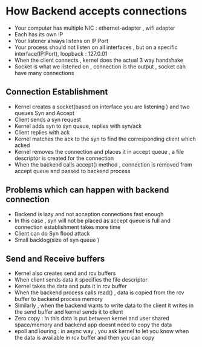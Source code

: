 
# How Backend accepts connections 

* Your computer has multiple NIC : ethernet-adapter , wifi adapter
* Each has its own IP
* Your listener always listens on IP:Port
* Your process should not listen on all interfaces , but on a specific interface(IP:Port), loopback : 127.0.01
* When the client connects , kernel does the actual 3 way handshake
* Socket is what we listened on , connection is the output , socket can have many connections

## Connection Establishment
* Kernel creates a socket(based on interface you are listening ) and two queues Syn and Accept
* Client sends a syn request
* Kernel adds syn to syn queue, replies with syn/ack
* Client replies with ack
* Kernel matches the ack to the syn to find the corresponding client which acked
* Kernel removes the connection and places it in accept queue , a file descriptor is created for the connection
* When the backend calls accept() method , connection is removed from accept queue and passed to backend process


## Problems which can happen with backend connection

* Backend is lazy and not acception connections fast enough 
* In this case , syn will not be placed as accept queue is full and connection establishment takes more time
* Client can do Syn flood attack 
* Small backlog(size of syn queue )

## Send and Receive buffers

* Kernel also creates send and rcv buffers
* When client sends data it specifies the file descriptor 
* Kernel takes the data and puts it in rcv buffer
* When the backend process calls read() , data is copied from the rcv buffer to backend process memory
* Similarly , when the backend wants to write data to the client it writes in the send buffer and kernel sends it to client
* Zero copy : In this data is put between kernel and user shared space/memory and backend app doesnt need to copy the data 
* epoll and iouring : in async way , you ask kernel to let you know when the data is available in rcv buffer and then you can copy